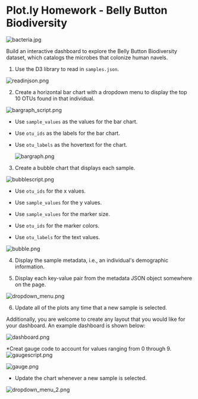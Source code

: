 # Plot.ly Homework - Belly Button Biodiversity

![bacteria.jpg](Images/bacteria.jpg)


Build an interactive dashboard to explore the Belly Button Biodiversity dataset, which catalogs the microbes that colonize human navels.


1. Use the D3 library to read in `samples.json`.

![readinjson.png](Images/readinjson.png)

2. Create a horizontal bar chart with a dropdown menu to display the top 10 OTUs found in that individual.

![bargraph_script.png](Images/bargraph_script.png)

* Use `sample_values` as the values for the bar chart.

* Use `otu_ids` as the labels for the bar chart.

* Use `otu_labels` as the hovertext for the chart.

  ![bargraph.png](Images/bargraph.png)

3. Create a bubble chart that displays each sample.

![bubblescript.png](Images/bubblescript.png)

* Use `otu_ids` for the x values.

* Use `sample_values` for the y values.

* Use `sample_values` for the marker size.

* Use `otu_ids` for the marker colors.

* Use `otu_labels` for the text values.

![bubble.png](Images/bubble.png)

4. Display the sample metadata, i.e., an individual's demographic information.

5. Display each key-value pair from the metadata JSON object somewhere on the page.

![dropdown_menu.png](Images/dropdown_menu.png)

6. Update all of the plots any time that a new sample is selected.

Additionally, you are welcome to create any layout that you would like for your dashboard. An example dashboard is shown below:

![dashboard.png](Images/dashboard.png)

*Creat gauge code to account for values ranging from 0 through 9.
![gaugescript.png](Images/gaugescript.png)

![gauge.png](Images/gauge.png)

* Update the chart whenever a new sample is selected.

![dropdown_menu_2.png](Images/dropdown_menu_2.png)


